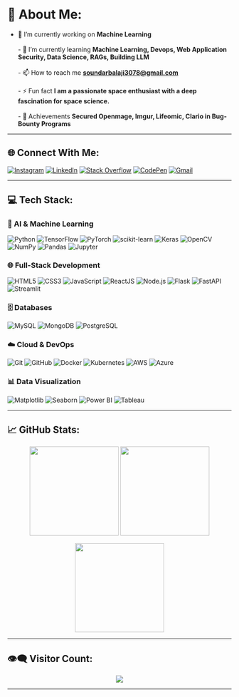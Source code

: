 # 💫 About Me:
- 🔭 I’m currently working on **Machine Learning**<br><br>- 🌱 I’m currently learning **Machine Learning, Devops, Web Application Security, Data Science, RAGs, Building LLM** <br><br>- 📫 How to reach me **soundarbalaji3078@gmail.com**<br><br>- ⚡ Fun fact **I am a passionate space enthusiast with a deep fascination for space science.**<br><br>-  🏅 Achievements **Secured Openmage, Imgur, Lifeomic, Clario in Bug-Bounty Programs**

---

## 🌐 Connect With Me:

[![Instagram](https://img.shields.io/badge/Instagram-%23E4405F.svg?logo=Instagram&logoColor=white)](https://www.instagram.com/soundar__msd/)  [![LinkedIn](https://img.shields.io/badge/LinkedIn-%230077B5.svg?logo=linkedin&logoColor=white)](https://www.linkedin.com/in/soundar-balaji-j-133b691b9/)  [![Stack Overflow](https://img.shields.io/badge/StackOverflow-%23FE7A16.svg?logo=stack-overflow&logoColor=white)](https://stackoverflow.com/users/25733536/soundar-balaji-j)  [![CodePen](https://img.shields.io/badge/Codepen-000000?logo=codepen&logoColor=white)](https://codepen.io/soundarmsd7)  [![Gmail](https://img.shields.io/badge/Gmail-D14836?logo=gmail&logoColor=white)](mailto:soundarbalaji3078@gmail.com)

---

## 💻 Tech Stack:

### 🤖 AI & Machine Learning  
![Python](https://img.shields.io/badge/python-3670A0?style=for-the-badge&logo=python&logoColor=ffdd54)  ![TensorFlow](https://img.shields.io/badge/TensorFlow-%23FF6F00.svg?style=for-the-badge&logo=tensorflow&logoColor=white)  ![PyTorch](https://img.shields.io/badge/PyTorch-%23EE4C2C.svg?style=for-the-badge&logo=PyTorch&logoColor=white)  ![scikit-learn](https://img.shields.io/badge/scikit--learn-%23F7931E.svg?style=for-the-badge&logo=scikit-learn&logoColor=white)  ![Keras](https://img.shields.io/badge/Keras-%23D00000.svg?style=for-the-badge&logo=Keras&logoColor=white)  ![OpenCV](https://img.shields.io/badge/OpenCV-%23white.svg?style=for-the-badge&logo=opencv&logoColor=black)  ![NumPy](https://img.shields.io/badge/numpy-%23013243.svg?style=for-the-badge&logo=numpy&logoColor=white)  ![Pandas](https://img.shields.io/badge/pandas-%23150458.svg?style=for-the-badge&logo=pandas&logoColor=white)  ![Jupyter](https://img.shields.io/badge/Jupyter-%23F37626.svg?style=for-the-badge&logo=Jupyter&logoColor=white)  

### 🌐 Full-Stack Development  
![HTML5](https://img.shields.io/badge/html5-%23E34F26.svg?style=for-the-badge&logo=html5&logoColor=white)  ![CSS3](https://img.shields.io/badge/css3-%231572B6.svg?style=for-the-badge&logo=css3&logoColor=white)  ![JavaScript](https://img.shields.io/badge/javascript-%23F7DF1E.svg?style=for-the-badge&logo=javascript&logoColor=black)  ![ReactJS](https://img.shields.io/badge/react-%2320232a.svg?style=for-the-badge&logo=react&logoColor=%2361DAFB)  ![Node.js](https://img.shields.io/badge/node.js-6DA55F?style=for-the-badge&logo=node.js&logoColor=white)  ![Flask](https://img.shields.io/badge/flask-%23000.svg?style=for-the-badge&logo=flask&logoColor=white)  ![FastAPI](https://img.shields.io/badge/fastapi-%2300C7B7.svg?style=for-the-badge&logo=fastapi&logoColor=white)  ![Streamlit](https://img.shields.io/badge/Streamlit-FF4B4B?style=for-the-badge&logo=streamlit&logoColor=white)  

### 🗄️ Databases  
![MySQL](https://img.shields.io/badge/mysql-4479A1.svg?style=for-the-badge&logo=mysql&logoColor=white)  ![MongoDB](https://img.shields.io/badge/MongoDB-%234ea94b.svg?style=for-the-badge&logo=mongodb&logoColor=white)  ![PostgreSQL](https://img.shields.io/badge/postgresql-%23316192.svg?style=for-the-badge&logo=postgresql&logoColor=white)  

### ☁️ Cloud & DevOps  
![Git](https://img.shields.io/badge/git-%23F05033.svg?style=for-the-badge&logo=git&logoColor=white)  ![GitHub](https://img.shields.io/badge/github-%23121011.svg?style=for-the-badge&logo=github&logoColor=white)  ![Docker](https://img.shields.io/badge/docker-%230db7ed.svg?style=for-the-badge&logo=docker&logoColor=white)  ![Kubernetes](https://img.shields.io/badge/kubernetes-%23326ce5.svg?style=for-the-badge&logo=kubernetes&logoColor=white)  ![AWS](https://img.shields.io/badge/AWS-%23FF9900.svg?style=for-the-badge&logo=amazon-aws&logoColor=white)  ![Azure](https://img.shields.io/badge/Microsoft%20Azure-0089D6.svg?style=for-the-badge&logo=microsoft-azure&logoColor=white)  

### 📊 Data Visualization  
![Matplotlib](https://img.shields.io/badge/Matplotlib-%23ffffff.svg?style=for-the-badge&logo=Matplotlib&logoColor=black)  ![Seaborn](https://img.shields.io/badge/Seaborn-3776AB?style=for-the-badge&logo=seaborn&logoColor=white)  ![Power BI](https://img.shields.io/badge/PowerBI-F2C811?style=for-the-badge&logo=powerbi&logoColor=black)  ![Tableau](https://img.shields.io/badge/Tableau-E97627?style=for-the-badge&logo=Tableau&logoColor=white)  

---

## 📈 GitHub Stats:

<p align="center">
  <img src="https://github-readme-stats.vercel.app/api?username=soundar3078&theme=dark&hide_border=false&include_all_commits=true&count_private=true" height="200px" />
  <img src="https://streak-stats.demolab.com?user=soundar3078&theme=dark&hide_border=false" height="200px" />
</p>

<p align="center">
  <img src="https://github-readme-stats.vercel.app/api/top-langs/?username=soundar3078&theme=dark&hide_border=false&layout=compact" height="200px" />
</p>

---

## 👁️‍🗨️ Visitor Count:
<p align="center">
  <img src="https://visitcount.itsvg.in/api?id=soundar3078&icon=0&color=0" />
</p>

---



<!-- Designed with ❤️ by Soundar using GPRM: https://gprm.itsvg.in -->
